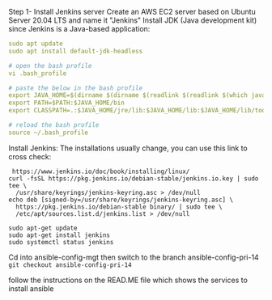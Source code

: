 Step 1- Install Jenkins server
Create an AWS EC2 server based on Ubuntu Server 20.04 LTS and name it "Jenkins"
Install JDK (Java development kit) since Jenkins is a Java-based application:
```yml
sudo apt update
sudo apt install default-jdk-headless
```
```yml
# open the bash profile 
vi .bash_profile 
```
```yml
# paste the below in the bash profile
export JAVA_HOME=$(dirname $(dirname $(readlink $(readlink $(which javac)))))
export PATH=$PATH:$JAVA_HOME/bin
export CLASSPATH=.:$JAVA_HOME/jre/lib:$JAVA_HOME/lib:$JAVA_HOME/lib/tools.jar

# reload the bash profile
source ~/.bash_profile
```
Install Jenkins: The installations usually change, you can use this link to cross check:

```
 https://www.jenkins.io/doc/book/installing/linux/
curl -fsSL https://pkg.jenkins.io/debian-stable/jenkins.io.key | sudo tee \
  /usr/share/keyrings/jenkins-keyring.asc > /dev/null
echo deb [signed-by=/usr/share/keyrings/jenkins-keyring.asc] \
  https://pkg.jenkins.io/debian-stable binary/ | sudo tee \
  /etc/apt/sources.list.d/jenkins.list > /dev/null

sudo apt-get update
sudo apt-get install jenkins
sudo systemctl status jenkins
```

 
Cd into ansible-config-mgt then
switch to the branch ansible-config-pri-14
`git checkout ansible-config-pri-14`

follow the instructions on the READ.ME file which shows the services to install ansible
